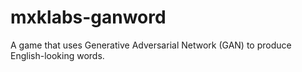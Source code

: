 # mxklabs-ganword
A game that uses Generative Adversarial Network (GAN) to produce English-looking words.
